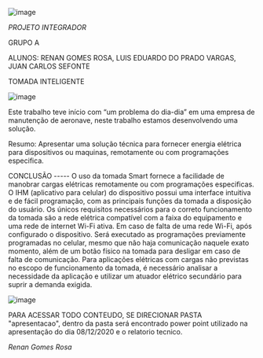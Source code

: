 ![image](https://user-images.githubusercontent.com/61891850/101522219-b1a82900-3965-11eb-8f70-70fd77a6d900.png)

*PROJETO INTEGRADOR*






GRUPO A







ALUNOS: RENAN GOMES ROSA, LUIS EDUARDO DO PRADO VARGAS, JUAN CARLOS SEFONTE




TOMADA INTELIGENTE















![image](https://user-images.githubusercontent.com/61891850/101522452-0186f000-3966-11eb-9d11-559d138988af.png)













Este trabalho teve início com “um problema do dia-dia” em uma empresa de manutenção de aeronave, neste trabalho estamos desenvolvendo uma solução.












Resumo: Apresentar uma solução técnica para fornecer energia elétrica para dispositivos ou maquinas, remotamente ou com programações especifica. 


CONCLUSÃO -----
O uso da tomada Smart fornece a facilidade de manobrar cargas elétricas remotamente ou com programações especificas. 
O IHM (aplicativo para celular) do dispositivo possui uma interface intuitiva e de fácil programação, com as principais funções da tomada a disposição do usuário.
Os únicos requisitos necessários para o correto funcionamento da tomada são a rede elétrica compatível com a faixa do equipamento e uma rede de internet Wi-Fi ativa.
Em caso de falta de uma rede Wi-Fi, após configurado o dispositivo. Será executado as programações previamente programadas no celular, mesmo que não haja comunicação naquele exato momento, além de um botão físico na tomada para desligar em caso de falta de comunicação.
Para aplicações elétricas com cargas não previstas no escopo de funcionamento da tomada, é necessário analisar a necessidade da aplicação e utilizar um atuador elétrico secundário para suprir a demanda exigida.





![image](https://user-images.githubusercontent.com/61891850/101522975-bc16f280-3966-11eb-9f8a-713a6310a6d3.png)


PARA ACESSAR TODO CONTEUDO, SE DIRECIONAR PASTA "apresentacao", dentro da pasta será encontrado power point utilizado na apresentação do dia 08/12/2020 e o relatorio tecnico.





*Renan Gomes Rosa*
